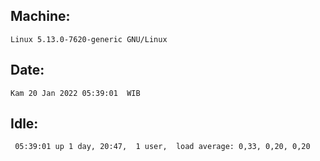 ## Machine:
```
Linux 5.13.0-7620-generic GNU/Linux
```
## Date:
```
Kam 20 Jan 2022 05:39:01  WIB
```
## Idle:
```
 05:39:01 up 1 day, 20:47,  1 user,  load average: 0,33, 0,20, 0,20
```
